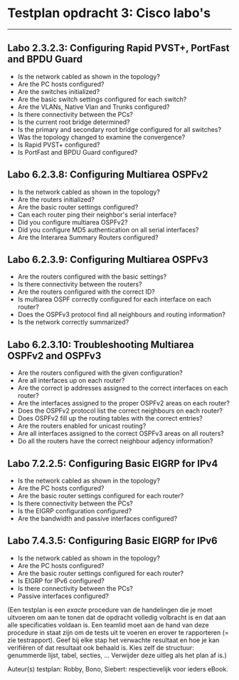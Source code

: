 # Testplan opdracht 3: Cisco labo's

----------

## Labo 2.3.2.3: Configuring Rapid PVST+, PortFast and BPDU Guard

- Is the network cabled as shown in the topology?
- Are the PC hosts configured?
- Are the switches initialized?
- Are the basic switch settings configured for each switch?
- Are the VLANs, Native Vlan and Trunks configured?
- Is there connectivity between the PCs?
- Is the current root bridge determined?
- Is the primary and secondary root bridge configured for all switches?
- Was the topology changed to examine the convergence?
- Is Rapid PVST+ configured?
- Is PortFast and BPDU Guard configured?

## Labo 6.2.3.8: Configuring Multiarea OSPFv2

- Is the network cabled as shown in the topology?
- Are the routers initialized?
- Are the basic router settings configured?
- Can each router ping their neighbor's serial interface?
- Did you configure multiarea OSPFv2?
- Did you configure MD5 authentication on all serial interfaces?
- Are the Interarea Summary Routers configured?


## Labo 6.2.3.9: Configuring Multiarea OSPFv3

- Are the routers configured with the basic settings?
- Is there connectivity between the routers?
- Are the routers configured with the correct ID?
- Is multiarea OSPF correctly configured for each interface on each router?
- Does the OSPFv3 protocol find all neighbours and routing information?
- Is the network correctly summarized?

## Labo 6.2.3.10: Troubleshooting Multiarea OSPFv2 and OSPFv3

- Are the routers configured with the given configuration?
- Are all interfaces up on each router?
- Are the correct ip addresses assigned to the correct interfaces on each router?
- Are the interfaces assigned to the proper OSPFv2 areas on each router?
- Does the OSPFv2 protocol list the correct neighbours on each router?
- Does OSPFv2 fill up the routing tables with the correct entries?
- Are the routers enabled for unicast routing?
- Are all interfaces assigned to the correct OSPFv3 areas on all routers?
- Do all the routers have the correct neighbour adjency information?


## Labo 7.2.2.5: Configuring Basic EIGRP for IPv4

- Is the network cabled as shown in the topology?
- Are the PC hosts configured?
- Are the basic router settings configured for each router?
- Is there connectivity between the PCs?
- Is the EIGRP configuration configured?
- Are the bandwidth and passive interfaces configured?

## Labo 7.4.3.5: Configuring Basic EIGRP for IPv6

- Is the network cabled as shown in the topology?
- Are the PC hosts configured?
- Are the basic router settings configured for each router?
- Is EIGRP for IPv6 configured?
- Is there connectivity between the PCs?
- Passive interfaces configured?


(Een testplan is een *exacte* procedure van de handelingen die je moet uitvoeren om aan te tonen dat de opdracht volledig volbracht is en dat aan alle specificaties voldaan is. Een teamlid moet aan de hand van deze procedure in staat zijn om de tests uit te voeren en erover te rapporteren (= zie testrapport). Geef bij elke stap het verwachte resultaat en hoe je kan verifiëren of dat resultaat ook behaald is. Kies zelf de structuur: genummerde lijst, tabel, secties, ... Verwijder deze uitleg als het plan af is.)


Auteur(s) testplan: Robby, Bono, Siebert: respectievelijk voor ieders eBook.
